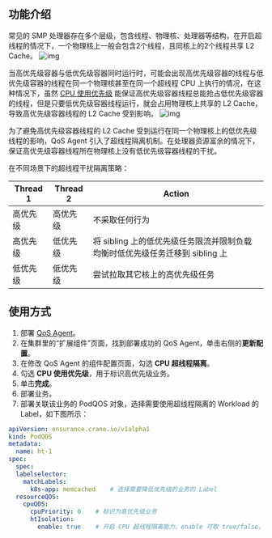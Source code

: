 

## 功能介绍

常见的 SMP 处理器存在多个层级，包含线程、物理核、处理器等结构，在开启超线程的情况下，一个物理核上一般会包含2个线程，且同核上的2个线程共享 L2 Cache。
![img](https://qcloudimg.tencent-cloud.cn/raw/78f03451604e627821dcd3d238842ea1.png)        

当高优先级容器与低优先级容器同时运行时，可能会出现高优先级容器的线程与低优先级容器的线程在同一个物理核甚至在同一个超线程 CPU 上执行的情况，在这种情况下，虽然 [CPU 使用优先级](https://cloud.tencent.com/document/product/457/79775) 能保证高优先级容器线程总能抢占低优先级容器的线程，但是只要低优先级容器线程运行，就会占用物理核上共享的 L2 Cache，导致高优先级容器线程的 L2 Cache 受到影响。
![img](https://qcloudimg.tencent-cloud.cn/raw/a971d338af703be251db68285021a874.png)        

为了避免高优先级容器线程的 L2 Cache 受到运行在同一个物理核上的低优先级线程的影响，QoS Agent 引入了超线程隔离机制。在处理器资源富余的情况下，保证高优先级容器线程所在物理核上没有低优先级容器线程的干扰。

在不同场景下的超线程干扰隔离策略：

| **Thread 1** | **Thread 2** | **Action**                                                   |
| ------------ | ------------ | ------------------------------------------------------------ |
| 高优先级     | 高优先级     | 不采取任何行为                                               |
| 高优先级     | 低优先级     | 将 sibling 上的低优先级任务限流并限制负载均衡时低优先级任务迁移到 sibling 上 |
| 低优先级     | 低优先级     | 尝试拉取其它核上的高优先级任务                               |



## **使用方式**

1. 部署 [QoS Agent](https://cloud.tencent.com/document/product/457/79774)。
2. 在集群里的“扩展组件”页面，找到部署成功的 QoS Agent，单击右侧的**更新配置**。
3. 在修改 QoS Agent 的组件配置页面，勾选 **CPU 超线程隔离**。
4. 勾选 **CPU 使用优先级**，用于标识高优先级业务。
5. 单击**完成**。
6. 部署业务。
7. 部署关联该业务的 PodQOS 对象，选择需要使用超线程隔离的 Workload 的 Label，如下图所示：
```yaml
apiVersion: ensurance.crane.io/v1alpha1
kind: PodQOS
metadata:
  name: ht-1
spec:
  spec:
  labelselector:
    matchLabels:
      k8s-app: memcached	# 选择需要降低优先级的业务的 Label
  resourceQOS:
    cpuQOS:
      cpuPriority: 0	# 标识为高优先级业务
      htIsolation:
        enable: true	# 开启 CPU 超线程隔离能力。enable 可取 true/false，代表针对 PodQOS 关联到的业务是否开启超线程隔离
```







